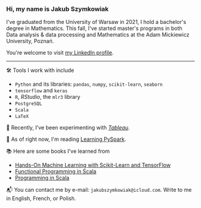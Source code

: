 ### Hi, my name is Jakub Szymkowiak

I've graduated from the University of Warsaw in 2021, I hold a bachelor's degree in Mathematics.
This fall, I've started master's programs in both Data analysis & data processing and Mathematics at the Adam Mickiewicz University, Poznań.

You're welcome to visit [my LinkedIn profile](https://www.linkedin.com/in/jakubszymkowiak/).

---

🛠️  Tools I work with include 

- ``Python`` and its libraries: ``pandas``, ``numpy``, ``scikit-learn``, ``seaborn``
- ``tensorflow`` and ``keras``
- ``R``, *RStudio*, the ``mlr3`` library
- ``PostgreSQL``
- ``Scala``
- ``LaTeX``

🧪 Recently, I've been experimenting with [*Tableau*](https://www.tableau.com). 

📖 As of right now, I'm reading [Learning PySpark](https://www.amazon.com/Learning-PySpark-Tomasz-Drabas/dp/1786463709).

📚 Here are some books I've learned from

- [Hands-On Machine Learning with Scikit-Learn and TensorFlow](https://www.amazon.com/Hands-Machine-Learning-Scikit-Learn-TensorFlow/dp/1491962291)
- [Functional Programming in Scala](https://www.amazon.com/Functional-Programming-Scala-Paul-Chiusano/dp/1617290653)
- [Programming in Scala](https://www.amazon.com/Programming-Scala-Martin-Odersky/dp/098153161X/ref=sr_1_1?dchild=1&keywords=programming+in+scala&qid=1625234044&s=books&sr=1-1)

📬 You can contact me by e-mail: ``jakubszymkowiak@icloud.com``. Write to me in English, French, or Polish. 
